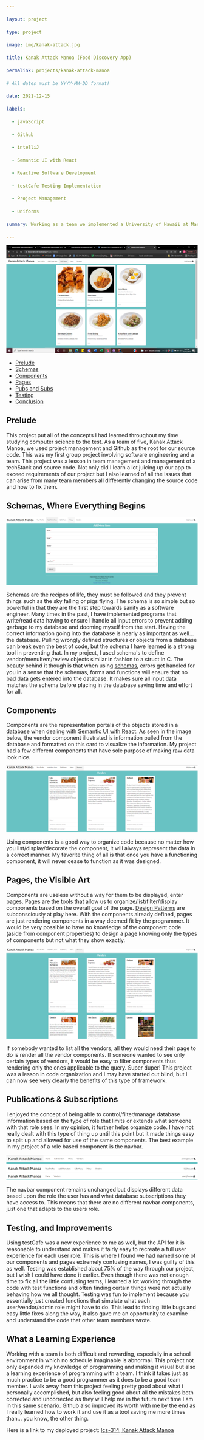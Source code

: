 ```yaml
---

layout: project

type: project

image: img/kanak-attack.jpg

title: Kanak Attack Manoa (Food Discovery App)

permalink: projects/kanak-attack-manoa

# All dates must be YYYY-MM-DD format!

date: 2021-12-15

labels:

  - javaScript

  - Github

  - intelliJ

  - Semantic UI with React

  - Reactive Software Development

  - testCafe Testing Implementation

  - Project Management

  - Uniforms

summary: Working as a team we implemented a University of Hawaii at Manoa style grubHub app where students can create an account to browse food items from various vendors on campus. We also implemented a system where new vendors can create accounts to showcase their menu items and be reviewed by campus community members.

---
```


<div class="ui large rounded images">

  <img class="ui image" src="../img/food-items.png">

</div>

  - [Prelude](#prelude)
  - [Schemas](#schemas-where-everything-begins)
  - [Components](#components)
  - [Pages](#pages-the-visible-art)
  - [Pubs and Subs](#publications--subscriptions)
  - [Testing](#testing-and-improvements)
  - [Conclusion](#what-a-learning-experience)


## Prelude

This project put all of the concepts I had learned throughout my time studying computer science to the test. As a team of five, Kanak Attack Manoa, we used project management and Github as the root for our source code. This was my first group project involving software engineering and a team. This project was a lesson in team management and management of a techStack and source code. Not only did I learn a lot juicing up our app to exceed requirements of our project but I also learned of all the issues that can arise from many team members all differently changing the source code and how to fix them.

## Schemas, Where Everything Begins

<div class="ui large rounded images">

  <img class="ui image" src="../img/schema.png">

</div>

Schemas are the recipes of life, they must be followed and they prevent things such as the sky falling or pigs flying. The schema is so simple but so powerful in that they are the first step towards sanity as a software engineer. Many times in the past, I have implemented programs that write/read data having to ensure I handle all input errors to prevent adding garbage to my database and dooming myself from the start. Having the correct information going into the database is nearly as important as well... the database. Pulling wrongly defined structures or objects from a database can break even the best of code, but the schema I have learned is a strong tool in preventing that. In my project, I used schema's to define vendor/menuItem/review objects similar in fashion to a struct in C. The beauty behind it though is that when using [schemas](https://techmonitor.ai/what-is/what-is-schema-4944519#:~:text=A%20schema%20in%20computer%20programming,or%20structure%20for%20a%20database.&text=Basically%20a%20schema%20is%20the,constraints%20imposed%20on%20a%20database.), errors get handled for you in a sense that the schemas, forms and functions will ensure that no bad data gets entered into the database. It makes sure all input data matches the schema before placing in the database saving time and effort for all. 


## Components

Components are the representation portals of the objects stored in a database when dealing with [Semantic UI with React](https://react.semantic-ui.com/). As seen in the image below, the vendor component illustrated is information pulled from the database and formatted on this card to visualize the information. My project had a few different components that have sole purpose of making raw data look nice.

<div class="ui large rounded images">

  <img class="ui image" src="../img/component.png">

</div>

Using components is a good way to organize code because no matter how you list/display/decorate the component, it will always represent the data in a correct manner. My favorite thing of all is that once you have a functioning component, it will never cease to function as it was designed.

## Pages, the Visible Art

Components are useless without a way for them to be displayed, enter pages. Pages are the tools that allow us to organize/list/filter/display components based on the overall goal of the page. [Design Patterns](https://nicholasbcarr.github.io/essays/gang-of-four.html) are subconsciously at play here. With the components already defined, pages are just rendering components in a way deemed fit by the programmer. It would be very possible to have no knowledge of the component code (aside from component properties) to design a page knowing only the types of components but not what they show exactly.

<div class="ui large rounded images">

  <img class="ui image" src="../img/pages.png">

</div>

If somebody wanted to list all the vendors, all they would need their page to do is render all the vendor components. If someone wanted to see only certain types of vendors, it would be easy to filter components thus rendering only the ones applicable to the query. Super duper! This project was a lesson in code organization and I may have started out blind, but I can now see very clearly the benefits of this type of framework.

## Publications & Subscriptions

I enjoyed the concept of being able to control/filter/manage database information based on the type of role that limits or extends what someone with that role sees. In my opinion, it further helps organize code. I have not really dealt with this type of thing up until this point but it made things easy to split up and allowed for use of the same components. The best example in my project of a role based component is the navbar.

<div class="ui large rounded images">

  <img class="ui image" src="../img/admin-navbar.png">

</div>

<div class="ui large rounded images">

  <img class="ui image" src="../img/vendor-navbar.png">

</div>

<div class="ui large rounded images">

  <img class="ui image" src="../img/user-navbar.png">

</div>

The navbar component remains unchanged but displays different data based upon the role the user has and what database subscriptions they have access to. This means that there are no different navbar components, just one that adapts to the users role.

## Testing, and Improvements

Using testCafe was a new experience to me as well, but the API for it is reasonable to understand and makes it fairly easy to recreate a full user experience for each user role. This is where I found we had named some of our components and pages extremely confusing names, I was guilty of this as well. Testing was established about 75% of the way through our project, but I wish I could have done it earlier. Even though there was not enough time to fix all the little confusing terms, I learned a lot working through the code with test functions and often finding certain things were not actually behaving how we all thought. Testing was fun to implement because you essentially just created functions that simulate what each user/vendor/admin role might have to do. This lead to finding little bugs and easy little fixes along the way, it also gave me an opportunity to examine and understand the code that other team members wrote.

## What a Learning Experience

Working with a team is both difficult and rewarding, especially in a school environment in which no schedule imaginable is abnormal. This project not only expanded my knowledge of programming and making it visual but also a learning experience of programming with a team. I think it takes just as much practice to be a good programmer as it does to be a good team member. I walk away from this project feeling pretty good about what i personally accomplished, but also feeling good about all the mistakes both corrected and uncorrected as they will help me in the future next time I am in this same scenario. Github also improved its worth with me by the end as I really learned how to work it and use it as a tool saving me more times than... you know, the other thing.

Here is a link to my deployed project: [Ics-314, Kanak Attack Manoa](https://kanak-attack-manoa.xyz/#/)



